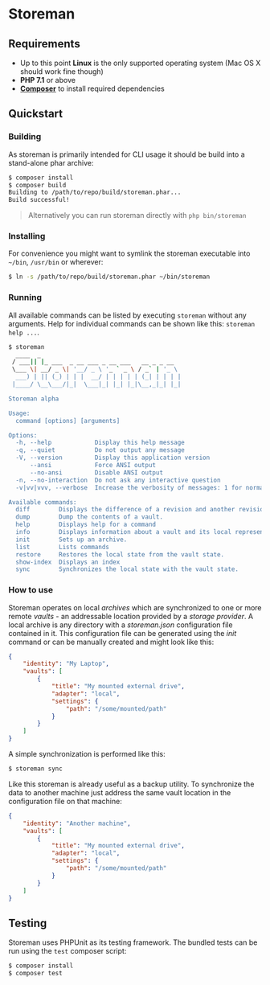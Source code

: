 
# Storeman

## Requirements

- Up to this point __Linux__ is the only supported operating system (Mac OS X should work fine though)
- __PHP 7.1__ or above
- [__Composer__](https://getcomposer.org/) to install required dependencies

## Quickstart

### Building

As storeman is primarily intended for CLI usage it should be build into a stand-alone phar archive:   
    
```bash
$ composer install
$ composer build
Building to /path/to/repo/build/storeman.phar...
Build successful!
```

> Alternatively you can run storeman directly with `php bin/storeman`

### Installing

For convenience you might want to symlink the storeman executable into `~/bin`, `/usr/bin` or wherever:

```bash
$ ln -s /path/to/repo/build/storeman.phar ~/bin/storeman
```

### Running

All available commands can be listed by executing `storeman` without any arguments. Help for individual commands can be shown like this: `storeman help ...`.

```bash
$ storeman
  ____  _                                       
 / ___|| |_ ___  _ __ ___ _ __ ___   __ _ _ __  
 \___ \| __/ _ \| '__/ _ \ '_ ` _ \ / _` | '_ \ 
  ___) | || (_) | | |  __/ | | | | | (_| | | | |
 |____/ \__\___/|_|  \___|_| |_| |_|\__,_|_| |_|

Storeman alpha

Usage:
  command [options] [arguments]

Options:
  -h, --help            Display this help message
  -q, --quiet           Do not output any message
  -V, --version         Display this application version
      --ansi            Force ANSI output
      --no-ansi         Disable ANSI output
  -n, --no-interaction  Do not ask any interactive question
  -v|vv|vvv, --verbose  Increase the verbosity of messages: 1 for normal output, 2 for more verbose output and 3 for debug

Available commands:
  diff        Displays the difference of a revision and another revision or the current local state.
  dump        Dump the contents of a vault.
  help        Displays help for a command
  info        Displays information about a vault and its local representation.
  init        Sets up an archive.
  list        Lists commands
  restore     Restores the local state from the vault state.
  show-index  Displays an index
  sync        Synchronizes the local state with the vault state.
```

### How to use

Storeman operates on local _archives_ which are synchronized to one or more remote _vaults_ - an addressable location provided by a _storage provider_. A local archive is any directory with a _storeman.json_ configuration file contained in it. This configuration file can be generated using the _init_ command or can be manually created and might look like this:

```json
{
    "identity": "My Laptop",
    "vaults": [
        {
            "title": "My mounted external drive",
            "adapter": "local",
            "settings": {
                "path": "/some/mounted/path"
            }
        }
    ]
}
```

A simple synchronization is performed like this:

```bash
$ storeman sync
```

Like this storeman is already useful as a backup utility. To synchronize the data to another machine just address the same vault location in the configuration file on that machine:

```json
{
    "identity": "Another machine",
    "vaults": [
        {
            "title": "My mounted external drive",
            "adapter": "local",
            "settings": {
                "path": "/some/mounted/path"
            }
        }
    ]
}
```

## Testing

Storeman uses PHPUnit as its testing framework. The bundled tests can be run using the `test` composer script:

```bash
$ composer install
$ composer test
```
